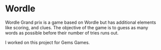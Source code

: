# Wordle

Wordle Grand prix is a game based on Wordle but has additional elements like scoring, and clues. The objective of the game is to guess as many words as possible before their number of tries runs out.

I worked on this project for Gems Games.
